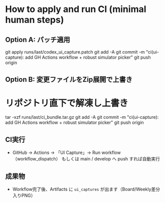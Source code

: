 # How to apply and run CI (minimal human steps)

## Option A: パッチ適用
git apply runs/last/codex_ui_capture.patch
git add -A
git commit -m "ci(ui-capture): add GH Actions workflow + robust simulator picker"
git push origin <your-branch>

## Option B: 変更ファイルをZip展開で上書き
# リポジトリ直下で解凍し上書き
tar -xzf runs/last/ci_bundle.tar.gz
git add -A
git commit -m "ci(ui-capture): add GH Actions workflow + robust simulator picker"
git push origin <your-branch>

## CI実行
- GitHub → Actions → 「UI Capture」→ Run workflow（workflow_dispatch）
  もしくは main / develop へ push すれば自動実行

## 成果物
- Workflow完了後、Artifacts に `ui_captures` が出ます（Board/Weekly差分入りPNG）

